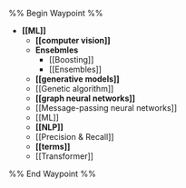 %% Begin Waypoint %%
- **[[ML]]**
	- **[[computer vision]]**
	- **Ensebmles**
		- [[Boosting]]
		- [[Ensembles]]
	- **[[generative models]]**
	- [[Genetic algorithm]]
	- **[[graph neural networks]]**
	- [[Message-passing neural networks]]
	- [[ML]]
	- **[[NLP]]**
	- [[Precision & Recall]]
	- **[[terms]]**
	- [[Transformer]]

%% End Waypoint %%